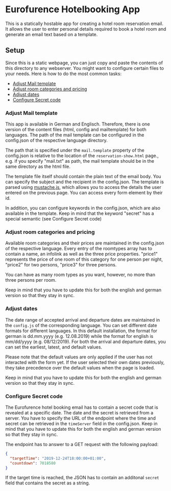 # Eurofurence Hotelbooking App

This is a statically hostable app for creating a hotel room reservation email. It allows the user to enter personal details required to book a hotel room and generate an email text based on a template.

## Setup

Since this is a static webpage, you can just copy and paste the contents of this directory to any webserver. You might want to configure certain files to your needs. Here is how to do the most common tasks:

- [Adjust Mail template](#adjust-mail-template)
- [Adjust room categories and pricing](#adjust-room-categories-and-pricing)
- [Adjust dates](#adjust-dates)
- [Configure Secret code](#configure-secret-code)

### Adjust Mail template

This app is available in German and Englisch. Therefore, there is one version of the content files (html, config and mailtemplate) for both languages. The path of the mail template can be configured in the config.json of the respective language directory.

The path that is specified under the `mail.template` property of the config.json is relative to the location of the `reservation-show.html` page., e.g. if you specify "mail.txt" as path, the mail template should be in the same directory as the html file.

The template file itself should contain the plain text of the email body. You can specify the subject and the recipient in the config.json. The template is parsed using [mustache.js](https://github.com/janl/mustache.js), which allows you to access the details the user entered on the previous page. You can access every form element by their id.

In addition, you can configure keywords in the config.json, which are also available in the template. Keep in mind that the keyword "secret" has a special semantic (see Configure Secret code)

### Adjust room categories and pricing

Available room categories and their prices are maintained in the config.json of the respective language. Every entry of the roomtypes array has to contain a name, an infolink as well as the three price properties. "price1" represents the price of one room of this category for one person per night, "price2" for two persons, "price3" for three persons.

You can have as many room types as you want, however, no more than three persons per room.

Keep in mind that you have to update this for both the english and german version so that they stay in sync.

### Adjust dates

The date range of accepted arrival and departure dates are maintained in the `config.js` of the corresponding language. You can set different date formats for different languages. In this default installation, the format for german is dd.mm.yyyy (e.g. 12.08.2019) while the format for english is mm/dd/yyyy (e.g. 08/12/2019). For both the arrival and departure dates, you can set the earliest, latest, and default values.

Please note that the default values are only applied if the user has not interacted with the form yet. If the user selected their own dates previously, they take precedence over the default values when the page is loaded.

Keep in mind that you have to update this for both the english and german version so that they stay in sync.

### Configure Secret code

The Eurofurence hotel booking email has to contain a secret code that is revealed at a specific date. The date and the secret is retrieved from a server. You have to specify the URL of the endpoint where the time and secret can be retrieved in the `timeServer` field in the config.json. Keep in mind that you have to update this for both the english and german version so that they stay in sync.

The endpoint has to answer to a GET request with the following payload:

```json
{
  "targetTime": "2019-12-24T18:00:00+01:00",
  "countdown": 7018580
}
```

If the target time is reached, the JSON has to contain an additonal `secret` field that contains the secret as a string.
